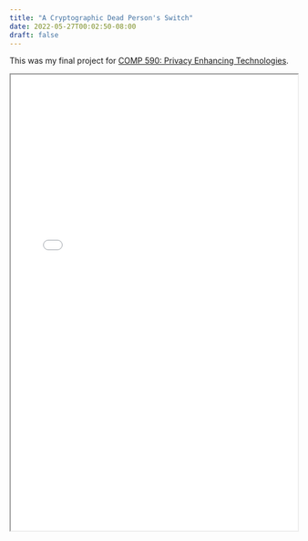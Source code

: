 ```yaml
---
title: "A Cryptographic Dead Person's Switch"
date: 2022-05-27T00:02:50-08:00
draft: false
---
```


This was my final project for [COMP 590: Privacy Enhancing Technologies](https://www.cs.unc.edu/~saba/priv_class/index.html).
<iframe src="/pdf/dead-persons-switch.pdf" width="100%" height="800px">
    This browser does not support PDFs. Please download the PDF to view it: <a href="/pdf/dead-persons-switch.pdf">Download PDF</a>.
</iframe>



